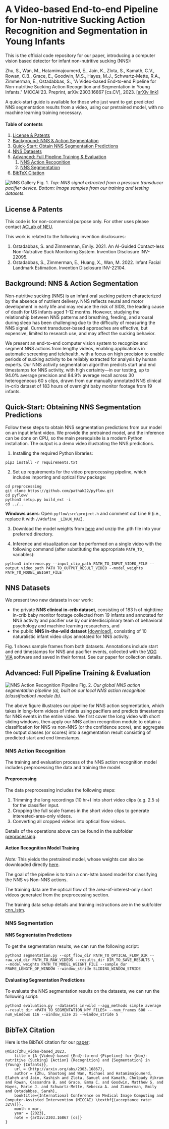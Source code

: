 # A Video-based End-to-end Pipeline for Non-nutritive Sucking Action Recognition and Segmentation in Young Infants

This is the official code repository for our paper, introducing a computer vision based detector for infant non-nutritive sucking (NNS):

Zhu, S., Wan, M., Hatamimajoumerd, E., Jain, K., Zlota, S., Kamath, C.V., Rowan, C.B., Grace, E., Goodwin, M.S., Hayes, M.J., Schwartz-Mette, R.A., Zimmerman, E., Ostadabbas, S., "A Video-based End-to-end Pipeline for Non-nutritive Sucking Action  Recognition and Segmentation in Young Infants." MICCAI'23. Preprint, arXiv:2303.16867 [cs.CV], 2023. [[arXiv link](https://arxiv.org/abs/2303.16867)]

A quick-start guide is available for those who just want to get predicted NNS segmentation results from a video, using our pretrained model, with no machine learning training necessary.

#### Table of contents

1. [License & Patents](#license)
2. [Background: NNS & Action Segmentation](#nns-background)
3. [Quick-Start: Obtain NNS Segmentation Predictions](#quick-segmentation)
4. [NNS Datasets](#datasets)
5. [Advanced: Full Pipeline Training & Evaluation](#full-pipeline)
	1. [NNS Action Recognition](#nns-recognition)
	2. [NNS Segmentation](#nns-segmentation)
6. [BibTeX Citation](#bibtex)

<!-- Contents:

* Our public [*NNS In-the-wild Dataset*](#public-dataset) of videos of infants with natural NNS activity, with manually annotated timestamps for NNS event segments.

* Background information on [NNS and Action Segmentation](#nns-background).

* A [step-by-step guide](#model-overview) for applying our algorithm to any infant video, and obtaining a list of predicted start and end timestamps for NNS sucking activity as output. We provide the trained machine learning model, so all you need is the ability to run a Python script (with PyTorch on a GPU) and an infant video to input. -->

![NNS Gallery](readme/gallery.png)
Fig. 1. *Top: NNS signal extracted from a pressure transducer pacifier device. Bottom: Image samples from our training and testing datasets.*

## License & Patents
<a name="license"></a>

This code is for non-commercial purpose only. For other uses please contact [ACLab of NEU](https://web.northeastern.edu/ostadabbas/).

This work is related to the following invention disclosures:

1. Ostadabbas, S. and Zimmerman, Emily. 2021. An AI-Guided Contact-less Non-Nutrative Suck Monitoring System. Invention Disclosure INV-22095.
2. Ostadabbas, S., Zimmerman, E., Huang, X., Wan, M. 2022. Infant Facial Landmark Estimation. Invention Disclosure INV-22104.


## Background: NNS & Action Segmentation
<a name="nns-background"></a>

Non-nutritive sucking (NNS) is an infant oral sucking pattern characterized by the absence of nutrient delivery. NNS reflects neural and motor development in early life and may reduce the risk of SIDS, the leading cause of death for US infants aged 1-12 months. However, studying the relationship between NNS patterns and breathing, feeding, and arousal during sleep has been challenging due to the difficulty of measuring the NNS signal. Current transducer-based approaches are effective, but expensive, limited to research use, and may affect the sucking behavior. 

We present an end-to-end computer vision system to recognize and segment NNS actions from lengthy videos, enabling applications in automatic screening and telehealth, with a focus on high precision to enable periods of sucking activity to be reliably extracted for analysis by human experts. Our NNS activity segmentation algorithm predicts start and end timestamps for NNS activity, with high certainty&mdash;in our testing, up to 94.0% average precision and 84.9% average recall across 30 heterogeneous 60 s clips, drawn from our manually annotated NNS clinical in-crib dataset of 183 hours of overnight baby monitor footage from 19 infants.

## Quick-Start: Obtaining NNS Segmentation Predictions
<a name="quick-segmentation"></a>

Follow these steps to obtain NNS segmentation predictions from our model on an input infant video. We provide the pretrained model, and the inference can be done on CPU, so the main prerequisite is a modern Python installation. The output is a demo video illustrating the NNS predictions.

1. Installing the required Python libraries:
```
pip3 install -r requirements.txt
```

2. Set up requirements for the video preprocessing pipeline, which includes importing and optical flow package:
```
cd preprocessing
git clone https://github.com/pathak22/pyflow.git
cd pyflow/
python3 setup.py build_ext -i
cd ../..
```

**Windows users**: Open  `pyflow\src\project.h` and comment out Line 9 (i.e., replace it with `//#define _LINUX_MAC`).

3. Download the model weights from [here](https://coe.northeastern.edu/Research/AClab/NNS/pretrained_model.zip) and unzip the .pth file into your preferred directory.

4. Inference and visualization can be performed on a single video with the following command (after substituting the appropriate `PATH_TO_` variables):
```
python3 inference.py --input_clip_path PATH_TO_INPUT_VIDEO_FILE --output_video_path PATH_TO_OUTPUT_RESULT_VIDEO --model_weights PATH_TO_MODEL_WEIGHT_FILE
```


## NNS Datasets
<a name="datasets"></a>
We present two new datasets in our work: 
* the private **NNS clinical in-crib dataset**, consisting of 183 h of nighttime in-crib baby monitor footage collected from 19 infants and annotated for NNS activity and pacifier use by our interdisciplinary team of behavioral psychology and machine learning researchers, and 
* the public **NNS in-the-wild dataset** [[download]](https://coe.northeastern.edu/Research/AClab/NNS/), consisting of 10 naturalistic infant video clips annotated for NNS activity. 

Fig. 1 shows sample frames from both datasets. Annotations include start and end timestamps for NNS and pacifier events, collected with the [VGG VIA](https://www.robots.ox.ac.uk/~vgg/software/via/) software and saved in their format. See our paper for collection details.


## Advanced: Full Pipeline Training & Evaluation
<a name="full-pipeline"></a>

![NNS Action Recognition Pipeline](readme/pipeline.png)
Fig. 2. *Our global NNS action segmentation pipeline (a), built on our local NNS action recognition (classification) module (b).*

The above figure illustrates our pipeline for NNS action segmentation, which takes in long-form videos of infants using pacifiers and predicts timestamps for NNS events in the entire video. We first cover the long video with short sliding windows, then apply our NNS action recognition module to obtain a classification for NNS vs non-NNS (or the confidence score), and aggregate the output classes (or scores) into a segmentation result consisting of predicted start and end timestamps. 


<!-- **In order to obtain NNS segmentation results for an an infant video**, you currently need to follow all of the steps of our pipeline, first applying the full action recognition [pipeline](#nns-recognition) (including preprocessing the videos and applying the pretrained model), and then applying the segmentation [pipeline](#nns-segmentation). -->

### NNS Action Recognition
<a name="nns-recognition"></a>
The training and evaluation process of the NNS action recognition model includes preprocessing the data and training the model.

#### Preprocessing
The data preprocessing includes the following steps:

1. Trimming the long recordings (10 hr+) into short video clips (e.g. 2.5 s) for the classifier input.
2. Cropping the full scale frames in the short video clips to generate interested-area-only videos.
3. Converting all cropped videos into optical flow videos.

Details of the operations above can be found in the subfolder [preprocessing](preprocessing/readme.md).

#### Action Recognition Model Training

*Note:* This yields the pretrained model, whose weights can also be downloaded directly [here](https://coe.northeastern.edu/Research/AClab/NNS/pretrained_model.zip).

The goal of the pipeline is to train a cnn-lstm based model for classifying the NNS vs Non-NNS actions. 

The training data are the optical flow of the area-of-interest-only short videos generated from the preprocessing section.

The training data setup details and training instructions are in the subfolder [cnn_lstm](cnn_lstm/readme.md).


### NNS Segmentation
<a name="nns-segmentation"></a>

#### NNS Segmentation Predictions

To get the segmentation results, we can run the following script:
```
python3 segmentation.py --opt_flow_dir PATH_TO_OPTICAL_FLOW_DIR --raw_vid_dir PATH_TO_RAW_VIDEOS --results_dir DIR_TO_SAVE_RESULTS \
--model_weights PATH_TO_MODEL_WEIGHT_FILE --sample_dur FRAME_LENGTH_OF_WINDOW --window_stride SLIDING_WINDOW_STRIDE
```
#### Evaluating Segmentation Predictions
To evaluate the NNS segmentation results on the datasets, we can run the following script:

```
python3 evaluation.py --datasets in-wild --agg_methods simple average --result_dir <PATH_TO_SEGMENTATION_NPY_FILES> --num_frames 600 --num_windows 116 --window_size 25 --window_stride 5
```

## BibTeX Citation
<a name="bibtex"></a>

Here is the BibTeX citation for our [paper](https://arxiv.org/abs/2303.16867):

```
@misc{zhu_video-based_2023,
	title = {A {Video}-based {End}-to-end {Pipeline} for {Non}-nutritive {Sucking} {Action} {Recognition} and {Segmentation} in {Young} {Infants}},
	url = {http://arxiv.org/abs/2303.16867},
	author = {Zhu, Shaotong and Wan, Michael and Hatamimajoumerd, Elaheh and Jain, Kashish and Zlota, Samuel and Kamath, Cholpady Vikram and Rowan, Cassandra B. and Grace, Emma C. and Goodwin, Matthew S. and Hayes, Marie J. and Schwartz-Mette, Rebecca A. and Zimmerman, Emily and Ostadabbas, Sarah},
	booktitle={International Conference on Medical Image Computing and Computer-Assisted Intervention (MICCAI) \textbf{(acceptance rate: 32\%)}},
	month = mar,
	year = {2023},
	note = {arXiv:2303.16867 [cs]}
}
```




